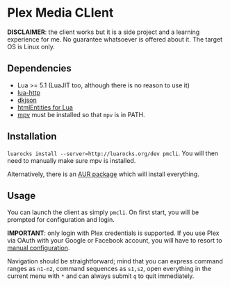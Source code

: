 # Plex Media CLIent
**DISCLAIMER**: the client works but it is a side project and a learning experience for me. No guarantee whatsoever is offered about it. The target OS is Linux only.

## Dependencies
* Lua >= 5.1 (LuaJIT too, although there is no reason to use it)
* [lua-http](https://github.com/daurnimator/lua-http)
* [dkjson](https://github.com/LuaDist/dkjson)
* [htmlEntities for Lua](https://github.com/TiagoDanin/htmlEntities-for-lua)
* [mpv](https://mpv.io/) must be installed so that `mpv` is in PATH.

## Installation
`luarocks install --server=http://luarocks.org/dev pmcli`. You will then need to manually make sure mpv is installed.

Alternatively, there is an [AUR package](https://aur.archlinux.org/packages/pmcli-git/) which will install everything.

## Usage
You can launch the client as simply `pmcli`. 
On first start, you will be prompted for configuration and login.

**IMPORTANT**: only login with Plex credentials is supported. If you use Plex via OAuth with your Google or Facebook account, you will have to resort to [manual configuration](https://github.com/Aanok/pmcli/wiki).

Navigation should be straightforward; mind that you can express command ranges as `n1-n2`, command sequences as `s1,s2`, open everything in the current menu with `*` and can always submit `q` to quit immediately.
